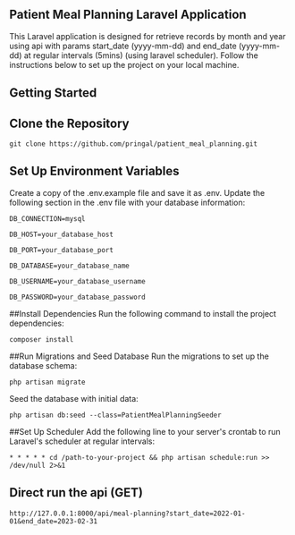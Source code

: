 ## Patient Meal Planning Laravel Application

This Laravel application is designed for retrieve records by month and year using api with params start_date (yyyy-mm-dd) and end_date (yyyy-mm-dd) at regular intervals (5mins) (using laravel scheduler). Follow the instructions below to set up the project on your local machine.

## Getting Started
## Clone the Repository
``git clone https://github.com/pringal/patient_meal_planning.git``

## Set Up Environment Variables

Create a copy of the .env.example file and save it as .env. Update the following section in the .env file with your database information:


``DB_CONNECTION=mysql``

``DB_HOST=your_database_host``

``DB_PORT=your_database_port``

``DB_DATABASE=your_database_name``

``DB_USERNAME=your_database_username``

``DB_PASSWORD=your_database_password``



##Install Dependencies
Run the following command to install the project dependencies:

``composer install``

##Run Migrations and Seed Database
Run the migrations to set up the database schema:

``php artisan migrate``

Seed the database with initial data:

``php artisan db:seed --class=PatientMealPlanningSeeder``

##Set Up Scheduler
Add the following line to your server's crontab to run Laravel's scheduler at regular intervals:

``* * * * * cd /path-to-your-project && php artisan schedule:run >> /dev/null 2>&1``

## Direct run the api (GET)
``http://127.0.0.1:8000/api/meal-planning?start_date=2022-01-01&end_date=2023-02-31``


